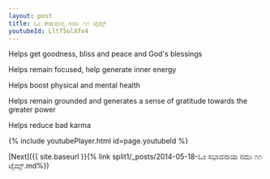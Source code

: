 ```yaml
---
layout: post
title: ಓಂ ಕೇತುಮಲೈ ನಮಃ ೧೧ ಟೈಮ್ಸ್
youtubeId: LltT5olXfx4
---
```

 
 
Helps get goodness, bliss and peace and God's blessings
 
Helps remain focused, help generate inner energy 
 
Helps boost physical and mental health 
 
Helps remain grounded and generates a sense of gratitude towards the greater power 
 
Helps reduce bad karma
 
 
 
 


{% include youtubePlayer.html id=page.youtubeId %}
 
[Next]({{ site.baseurl }}{% link  split1/_posts/2014-05-18-ಓಂ ಸಭಾವನಾಯ ನಮಃ ೧೧ ಟೈಮ್ಸ್.md%})
 

